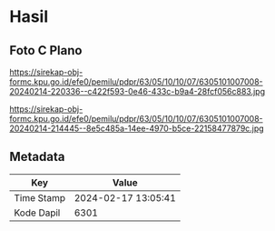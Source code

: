 # Hasil

## Foto C Plano

https://sirekap-obj-formc.kpu.go.id/efe0/pemilu/pdpr/63/05/10/10/07/6305101007008-20240214-220336--c422f593-0e46-433c-b9a4-28fcf056c883.jpg

https://sirekap-obj-formc.kpu.go.id/efe0/pemilu/pdpr/63/05/10/10/07/6305101007008-20240214-214445--8e5c485a-14ee-4970-b5ce-22158477879c.jpg


## Metadata

| Key        | Value               |
| ---------- | ------------------- |
| Time Stamp | 2024-02-17 13:05:41 |
| Kode Dapil | 6301                |



